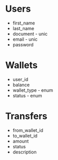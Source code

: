 # Users

- first_name
- last_name
- document - unic
- email - unic
- password

# Wallets

- user_id
- balance
- wallet_type - enum 
- status - enum 

# Transfers 

- from_wallet_id
- to_wallet_id 
- amount 
- status
- description 


